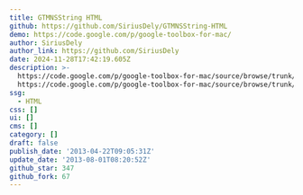 ```yaml
---
title: GTMNSString HTML
github: https://github.com/SiriusDely/GTMNSString-HTML
demo: https://code.google.com/p/google-toolbox-for-mac/
author: SiriusDely
author_link: https://github.com/SiriusDely
date: 2024-11-28T17:42:19.605Z
description: >-
  https://code.google.com/p/google-toolbox-for-mac/source/browse/trunk/Foundation/GTMNSString%2BHTML.h
  https://code.google.com/p/google-toolbox-for-mac/source/browse/trunk/Foundation/GTMNSString%2BHTML.m
ssg:
  - HTML
css: []
ui: []
cms: []
category: []
draft: false
publish_date: '2013-04-22T09:05:31Z'
update_date: '2013-08-01T08:20:52Z'
github_star: 347
github_fork: 67
---
```

